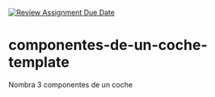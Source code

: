 [![Review Assignment Due Date](https://classroom.github.com/assets/deadline-readme-button-24ddc0f5d75046c5622901739e7c5dd533143b0c8e959d652212380cedb1ea36.svg)](https://classroom.github.com/a/4yfXnKWi)
# componentes-de-un-coche-template

Nombra 3 componentes de un coche
